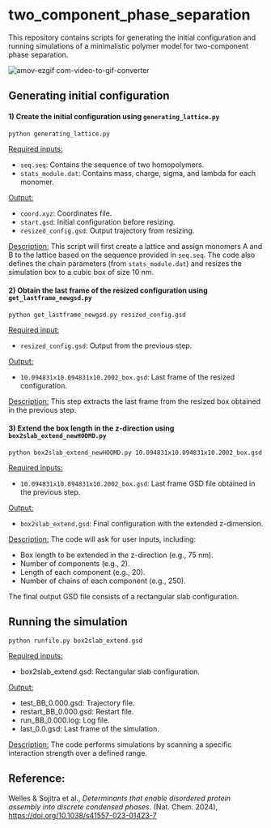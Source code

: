 # two_component_phase_separation

This repository contains scripts for generating the initial configuration and running simulations of a minimalistic polymer model for two-component phase separation.

![amov-ezgif com-video-to-gif-converter](https://github.com/user-attachments/assets/2fb83f84-16f8-4350-8dc4-b2b38827edd7)

## Generating initial configuration
#### 1) Create the initial configuration using `generating_lattice.py`
```
python generating_lattice.py
```
<ins>Required inputs:</ins>
- `seq.seq`: Contains the sequence of two homopolymers.
- `stats_module.dat`: Contains mass, charge, sigma, and lambda for each monomer.

<ins>Output:</ins>
- `coord.xyz`: Coordinates file.
- `start.gsd`: Initial configuration before resizing.
- `resized_config.gsd`: Output trajectory from resizing.

<ins>Description:</ins>
This script will first create a lattice and assign monomers A and B to the lattice based on the sequence provided in `seq.seq`. The code also defines the chain parameters (from `stats_module.dat`) and resizes the simulation box to a cubic box of size 10 nm.

#### 2) Obtain the last frame of the resized configuration using `get_lastframe_newgsd.py`
```
python get_lastframe_newgsd.py resized_config.gsd
```
<ins>Required input:</ins>
- `resized_config.gsd`: Output from the previous step.

<ins>Output:</ins>
- `10.094831x10.094831x10.2002_box.gsd`: Last frame of the resized configuration.

<ins>Description:</ins>
This step extracts the last frame from the resized box obtained in the previous step.

#### 3) Extend the box length in the z-direction using `box2slab_extend_newHOOMD.py`
```
python box2slab_extend_newHOOMD.py 10.094831x10.094831x10.2002_box.gsd
```
<ins>Required inputs:</ins>
- `10.094831x10.094831x10.2002_box.gsd`: Last frame GSD file obtained in the previous step.

<ins>Output:</ins>
- `box2slab_extend.gsd`: Final configuration with the extended z-dimension.

<ins>Description:</ins>
The code will ask for user inputs, including:
- Box length to be extended in the z-direction (e.g., 75 nm).
- Number of components (e.g., 2).
- Length of each component (e.g., 20).
- Number of chains of each component (e.g., 250).

The final output GSD file consists of a rectangular slab configuration.

## Running the simulation
```
python runfile.py box2slab_extend.gsd
```

<ins>Required inputs:</ins> 
- box2slab_extend.gsd: Rectangular slab configuration.

<ins>Output:</ins> 
- test_BB_0.000.gsd: Trajectory file.
- restart_BB_0.000.gsd: Restart file.
- run_BB_0.000.log: Log file.
- last_0.0.gsd: Last frame of the simulation.

<ins>Description:</ins>
The code performs simulations by scanning a specific interaction strength over a defined range.

## Reference:

Welles & Sojitra et al., *Determinants that enable disordered protein assembly into discrete condensed phases*. (Nat. Chem. 2024), https://doi.org/10.1038/s41557-023-01423-7 
